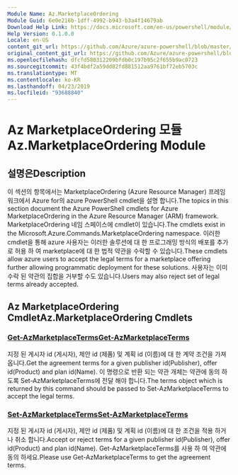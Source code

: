 ```yaml
---
Module Name: Az.MarketplaceOrdering
Module Guid: 6e0e216b-1dff-4992-b943-b3a4f14679ab
Download Help Link: https://docs.microsoft.com/en-us/powershell/module/az.marketplaceordering
Help Version: 0.1.0.0
Locale: en-US
content_git_url: https://github.com/Azure/azure-powershell/blob/master/src/MarketplaceOrdering/MarketplaceOrdering/help/Az.MarketplaceOrdering.md
original_content_git_url: https://github.com/Azure/azure-powershell/blob/master/src/MarketplaceOrdering/MarketplaceOrdering/help/Az.MarketplaceOrdering.md
ms.openlocfilehash: dfcfd580312209bfdb0c197b95c2f655b9ac0723
ms.sourcegitcommit: 43f4bdf2a59dd82fd881512aa9761bf72eb5703c
ms.translationtype: MT
ms.contentlocale: ko-KR
ms.lasthandoff: 04/23/2019
ms.locfileid: "93688840"
---
```

# <span data-ttu-id="54353-101">Az MarketplaceOrdering 모듈</span><span class="sxs-lookup"><span data-stu-id="54353-101">Az.MarketplaceOrdering Module</span></span>
## <span data-ttu-id="54353-102">설명은</span><span class="sxs-lookup"><span data-stu-id="54353-102">Description</span></span>
<span data-ttu-id="54353-103">이 섹션의 항목에서는 MarketplaceOrdering (Azure Resource Manager) 프레임 워크에서 Azure for의 azure PowerShell cmdlet을 설명 합니다.</span><span class="sxs-lookup"><span data-stu-id="54353-103">The topics in this section document the Azure PowerShell cmdlets for Azure MarketplaceOrdering in the Azure Resource Manager (ARM) framework.</span></span> <span data-ttu-id="54353-104">MarketplaceOrdering 네임 스페이스에 cmdlet이 있습니다.</span><span class="sxs-lookup"><span data-stu-id="54353-104">The cmdlets exist in the Microsoft.Azure.Commands.MarketplaceOrdering namespace.</span></span> <span data-ttu-id="54353-105">이러한 cmdlet을 통해 azure 사용자는 이러한 솔루션에 대 한 프로그래밍 방식의 배포를 추가로 허용 하 여 marketplace에 대 한 법적 약관을 수락할 수 있습니다.</span><span class="sxs-lookup"><span data-stu-id="54353-105">These cmdlets allow azure users to accept the legal terms for a marketplace offering further allowing programmatic deployment for these solutions.</span></span> <span data-ttu-id="54353-106">사용자는 이미 수락 된 약관의 집합을 거부할 수도 있습니다.</span><span class="sxs-lookup"><span data-stu-id="54353-106">Users may also reject set of legal terms already accepted.</span></span>

## <span data-ttu-id="54353-107">Az MarketplaceOrdering Cmdlet</span><span class="sxs-lookup"><span data-stu-id="54353-107">Az.MarketplaceOrdering Cmdlets</span></span>
### [<span data-ttu-id="54353-108">Get-AzMarketplaceTerms</span><span class="sxs-lookup"><span data-stu-id="54353-108">Get-AzMarketplaceTerms</span></span>](Get-AzMarketplaceTerms.md)
<span data-ttu-id="54353-109">지정 된 게시자 id (게시자), 제안 id (제품) 및 계획 id (이름)에 대 한 계약 조건을 가져옵니다.</span><span class="sxs-lookup"><span data-stu-id="54353-109">Get the agreement terms for a given publisher id(Publisher), offer id(Product) and plan id(Name).</span></span> <span data-ttu-id="54353-110">이 명령으로 반환 되는 약관 개체는 약관에 동의 하도록 Set-AzMarketplaceTerms에 전달 해야 합니다.</span><span class="sxs-lookup"><span data-stu-id="54353-110">The terms object which is returned by this command should be passed to Set-AzMarketplaceTerms to accept the legal terms.</span></span>

### [<span data-ttu-id="54353-111">Set-AzMarketplaceTerms</span><span class="sxs-lookup"><span data-stu-id="54353-111">Set-AzMarketplaceTerms</span></span>](Set-AzMarketplaceTerms.md)
<span data-ttu-id="54353-112">지정 된 게시자 id (게시자), 제안 id (제품) 및 계획 id (이름)에 대 한 조건을 적용 하거나 취소 합니다.</span><span class="sxs-lookup"><span data-stu-id="54353-112">Accept or reject terms for a given publisher id(Publisher), offer id(Product) and plan id(Name).</span></span> <span data-ttu-id="54353-113">Get-AzMarketplaceTerms를 사용 하 여 약관에 동의 하세요.</span><span class="sxs-lookup"><span data-stu-id="54353-113">Please use Get-AzMarketplaceTerms to get the agreement terms.</span></span>


